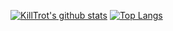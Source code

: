 [![KillTrot's github stats](https://github-readme-stats.vercel.app/api?username=KillTrot&count_private=true&show_icons=true&theme=radical&hide_title=true)](https://github.com/anuraghazra/github-readme-stats)
[![Top Langs](https://github-readme-stats.vercel.app/api/top-langs/?username=KillTrot&count_private=true&show_icons=true&theme=radical&hide_title=true)](https://github.com/anuraghazra/github-readme-stats)

<!--
**KillTrot/KillTrot** is a ✨ _special_ ✨ repository because its `README.md` (this file) appears on your GitHub profile.

Here are some ideas to get you started:

- 🔭 I’m currently working on ...
- 🌱 I’m currently learning ...
- 👯 I’m looking to collaborate on ...
- 🤔 I’m looking for help with ...
- 💬 Ask me about ...
- 📫 How to reach me: ...
- 😄 Pronouns: ...
- ⚡ Fun fact: ...
-->

